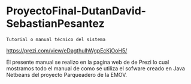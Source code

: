 # ProyectoFinal-DutanDavid-SebastianPesantez

	Tutorial o manual técnico del sistema 

https://prezi.com/view/eDagthulhWgpEcKjOoH5/

El presente manual se realizo en la pagina web de de Prezi lo cual mostramos todo el manual de como se utiliza el sofware creado en Java Netbeans del proyecto Parqueadero de la EMOV.
